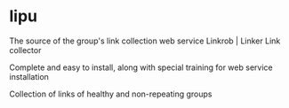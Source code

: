 # lipu

The source of the group's link collection web service Linkrob | Linker Link collector

Complete and easy to install, along with special training for web service installation

Collection of links of healthy and non-repeating groups
